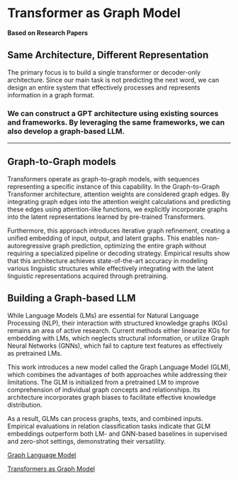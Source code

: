 # **Transformer as Graph Model**

**Based on Research Papers** <br>

## **Same Architecture, Different Representation**



The primary focus is to build a single transformer or decoder-only architecture. Since our main task is not predicting the next word, we can design an entire system that effectively processes and represents information in a graph format.

### **We can construct a GPT architecture using existing sources and frameworks. By leveraging the same frameworks, we can also develop a graph-based LLM.**
--- 

[]()

## **Graph-to-Graph models**

Transformers operate as graph-to-graph models, with sequences representing a specific instance of this capability. In the Graph-to-Graph Transformer architecture, attention weights are considered graph edges. By integrating graph edges into the attention weight calculations and predicting these edges using attention-like functions, we explicitly incorporate graphs into the latent representations learned by pre-trained Transformers.

Furthermore, this approach introduces iterative graph refinement, creating a unified embedding of input, output, and latent graphs. This enables non-autoregressive graph prediction, optimizing the entire graph without requiring a specialized pipeline or decoding strategy. Empirical results show that this architecture achieves state-of-the-art accuracy in modeling various linguistic structures while effectively integrating with the latent linguistic representations acquired through pretraining.



## **Building a Graph-based LLM**

[]()

While Language Models (LMs) are essential for Natural Language Processing (NLP), their interaction with structured knowledge graphs (KGs) remains an area of active research. Current methods either linearize KGs for embedding with LMs, which neglects structural information, or utilize Graph Neural Networks (GNNs), which fail to capture text features as effectively as pretrained LMs.

This work introduces a new model called the Graph Language Model (GLM), which combines the advantages of both approaches while addressing their limitations. The GLM is initialized from a pretrained LM to improve comprehension of individual graph concepts and relationships. Its architecture incorporates graph biases to facilitate effective knowledge distribution.

As a result, GLMs can process graphs, texts, and combined inputs. Empirical evaluations in relation classification tasks indicate that GLM embeddings outperform both LM- and GNN-based baselines in supervised and zero-shot settings, demonstrating their versatility.

[Graph Language Model](https://aclanthology.org/2024.acl-long.245.pdf)

[Transformers as Graph Model](https://arxiv.org/pdf/2310.17936)






